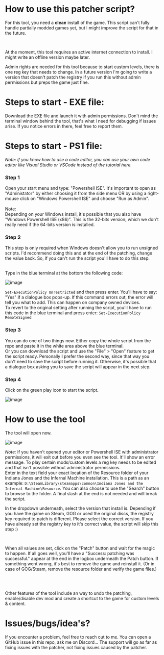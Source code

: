 <h1>How to use this patcher script?</h1>

<p>For this tool, you need a <b>clean</b> install of the game. This script can't fully handle partially modded games yet, but I might improve the script for that in the future.</p> <br>
<p>At the moment, this tool requires an active internet connection to install. I might write an offline version maybe later.</p>
<p>Admin rights are needed for this tool because to start custom levels, there is one reg key that needs to change. In a future version I'm going to write a version that doesn't patch the registry if you run this without admin permissions but preps the game just fine.</p>

<h1>Steps to start - EXE file:</h1>

<p>Download the EXE file and launch it with admin permissions. Don't mind the terminal window behind the tool, that's what I need for debugging if issues arise. If you notice errors in there, feel free to report them.</p>

<h1>Steps to start - PS1 file:</h1>

*Note: if you know how to use a code editor, you can use your own code editor like Visual Studio or VSCode instead of the tutorial here.*

<h3>Step 1</h3>
Open your start menu and type: "Powershell ISE". It's important to open as "Administator" by either choosing it from the side menu OR by using a right-mouse click on "Windows Powershell ISE" and choose "Run as Admin". <br>
<br>
Note: <br>
Depending on your Windows install, it's possible that you also have "Windows Powershell ISE (x86)". This is the 32-bits version, which we don't really need if the 64-bits version is installed. <br>

<h3>Step 2</h3>
This step is only required when Windows doesn't allow you to run unsigned scripts. I'd recommend doing this and at the end of the patching, change the value back. So, if you can't run the script you'll have to do this step. <br>
<br>
<p>Type in the blue terminal at the bottom the following code:</p>

![image](https://github.com/user-attachments/assets/b43e08b1-723b-4ae2-9569-0c851f3f03ce)

`Set-ExecutionPolicy Unrestricted` and then press enter. You'll have to say: "Yes" if a dialogue box pops-up. If this command errors out, the error will tell you what to add. This can happen on company owned devices.<br>
To revert to the original setting after running the script, you'll have to run this code in the blue terminal and press enter: `Set-ExecutionPolicy RemoteSigned`

<h3>Step 3</h3>
You can do one of two things now. Either copy the whole script from the repo and paste it in the white area above the blue terminal. <br>
Or you can download the script and use the "File" > "Open" feature to get the script ready. Personally I prefer the second way, since that way you don't need to save the script before running it. Otherwise, it's possible that a dialogue box asking you to save the script will appear in the next step.

<h3>Step 4</h3>
Click on the green play icon to start the script.

![image](https://github.com/user-attachments/assets/e9aecdb1-54e0-47d4-a1f2-e2d78180631c)
<br>

<h1>How to use the tool</h1>

<p>The tool will open now.</p>

![image](https://github.com/user-attachments/assets/40d923f3-8661-4815-87b4-1cc2f61809d7)

*Note:* If you haven't opened your editor or Powershell ISE with administrator permissions, it will exit out before you even see the tool. It'll show an error message. To play certain mods/custom levels a reg key needs to be edited and that isn't possible without administrator permissions. 
<br>
Enter in the text field your exact location of the Resource folder of your Indiana Jones and the Infernal Machine installation. This is a path as an example: `D:\SteamLibrary\steamapps\common\Indiana Jones and the Infernal Machine\Resource`. You can also choose to use the "Search" button to browse to the folder. A final slash at the end is not needed and will break the script.<br>
<p>In the dropdown underneath, select the version that install is. Depending if you have the game on Steam, GOG or used the original discs, the registry key required to patch is different. Please select the correct version. If you have already set the registry key to it's correct value, the script will skip this step :)</p><br>

<p>When all values are set, click on the "Patch" button and wait for the magic to happen. If all goes well, you'll have a "Success: patching was successful." appear at the end in the logbox underneath the Patch button. If something went wrong, it's best to remove the game and reinstall it. (Or in case of GOG/Steam, remove the resource folder and verify the game files.)</p> <br>
<br>
<p>Other features of the tool include an way to undo the patching, enable/disable dev mod and create a shortcut to the game for custom levels & content.</p>

<h1>Issues/bugs/idea's?</h1>
<p>If you encounter a problem, feel free to reach out to me. You can open a GitHub issue in this repo, ask me on Discord... The support will go as far as fixing issues with the patcher, not fixing issues caused by the patcher.</p>
